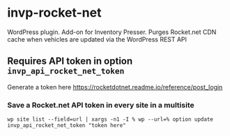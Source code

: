 # invp-rocket-net

WordPress plugin. Add-on for Inventory Presser. Purges Rocket.net CDN cache when vehicles are updated via the WordPress REST API

## Requires API token in option `invp_api_rocket_net_token`

Generate a token here https://rocketdotnet.readme.io/reference/post_login

### Save a Rocket.net API token in every site in a multisite

`wp site list --field=url | xargs -n1 -I % wp --url=% option update invp_api_rocket_net_token "token here"`